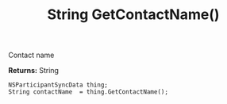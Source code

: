 ﻿---
uid: crmscript_ref_NSParticipantSyncData_GetContactName
title: String GetContactName()
intellisense: NSParticipantSyncData.GetContactName
keywords: NSParticipantSyncData, GetContactName
so.topic: reference
---

Contact name

**Returns:** String


```crmscript
NSParticipantSyncData thing;
String contactName  = thing.GetContactName();
```


